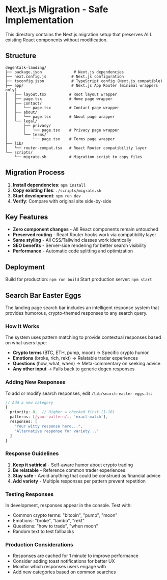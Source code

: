 # Next.js Migration - Safe Implementation

This directory contains the Next.js migration setup that preserves ALL existing React components without modification.

## Structure

```
degentalk-landing/
├── package.json              # Next.js dependencies
├── next.config.js           # Next.js configuration
├── tsconfig.json            # TypeScript config (Next.js compatible)
├── app/                     # Next.js App Router (minimal wrappers only)
│   ├── layout.tsx          # Root layout wrapper
│   ├── page.tsx            # Home page wrapper
│   ├── contact/
│   │   └── page.tsx        # Contact page wrapper
│   ├── about/
│   │   └── page.tsx        # About page wrapper
│   └── legal/
│       ├── privacy/
│       │   └── page.tsx    # Privacy page wrapper
│       └── terms/
│           └── page.tsx    # Terms page wrapper
├── lib/
│   └── router-compat.tsx   # React Router compatibility layer
└── scripts/
    └── migrate.sh          # Migration script to copy files
```

## Migration Process

1. **Install dependencies**: `npm install`
2. **Copy existing files**: `./scripts/migrate.sh`
3. **Start development**: `npm run dev`
4. **Verify**: Compare with original site side-by-side

## Key Features

- **Zero component changes** - All React components remain untouched
- **Preserved routing** - React Router hooks work via compatibility layer
- **Same styling** - All CSS/Tailwind classes work identically
- **SEO benefits** - Server-side rendering for better search visibility
- **Performance** - Automatic code splitting and optimization

## Deployment

Build for production: `npm run build`
Start production server: `npm start`

## Search Bar Easter Eggs

The landing page search bar includes an intelligent response system that provides humorous, crypto-themed responses to any search query.

### How It Works

The system uses pattern matching to provide contextual responses based on what users type:
- **Crypto terms** (BTC, ETH, pump, moon) → Specific crypto humor
- **Emotions** (broke, rich, rekt) → Relatable trader experiences  
- **Questions** (how, what, when) → Meta-commentary on seeking advice
- **Any other input** → Falls back to generic degen responses

### Adding New Responses

To add or modify search responses, edit `/lib/search-easter-eggs.ts`:

```typescript
// Add a new category
{
  priority: 8,  // Higher = checked first (1-10)
  patterns: [/your-pattern/i, 'exact-match'],
  responses: [
    "Your witty response here...",
    "Alternative response for variety..."
  ]
}
```

### Response Guidelines

1. **Keep it satirical** - Self-aware humor about crypto trading
2. **Be relatable** - Reference common trader experiences
3. **Stay safe** - Avoid anything that could be construed as financial advice
4. **Add variety** - Multiple responses per pattern prevent repetition

### Testing Responses

In development, responses appear in the console. Test with:
- Common crypto terms: "bitcoin", "pump", "moon"
- Emotions: "broke", "lambo", "rekt"
- Questions: "how to trade", "when moon"
- Random text to test fallbacks

### Production Considerations

- Responses are cached for 1 minute to improve performance
- Consider adding toast notifications for better UX
- Monitor which responses users engage with
- Add new categories based on common searches